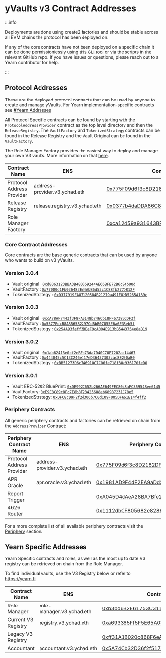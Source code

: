# yVaults v3 Contract Addresses

:::info

Deployments are done using create2 factories and should be stable across all EVM chains the protocol has been deployed on.

If any of the core contracts have not been deployed on a specific chain it can be done permissionlessly using [this CLI tool](https://github.com/wavey0x/yearn-v3-deployer) or via the scripts in the relevant GitHub repo. If you have issues or questions, please reach out to a Yearn contributor for help.

:::

## Protocol Addresses

These are the deployed protocol contracts that can be used by anyone to create and manage yVaults. For Yearn implementation-specific contracts see [#Yearn Addresses](#yearn-specific-addresses)

All Protocol Specific contracts can be found by starting with the `ProtocolAddressProvider` contract as the top level directory and then the `ReleaseRegistry`. The `VaultFactory` and `TokenizedStrategy` contracts can be found in the Release Registry and the Vault Original can be found in the `VaultFactory`.

The Role Manager Factory provides the easiest way to deploy and manage your own V3 vaults. More information on that [here](../v3/vault_management.md#deployment).

| Contract Name   | ENS |  Contract Address |
| ----------------------   | ------------------------------------------ | ---------------------- |
| Protocol Address Provider   | address-provider.v3.ychad.eth | [0x775F09d6f3c8D2182DFA8bce8628acf51105653c](https://etherscan.io/address/0x775F09d6f3c8D2182DFA8bce8628acf51105653c) |
| Release Registry            | release.registry.v3.ychad.eth | [0x0377b4daDDA86C89A0091772B79ba67d0E5F7198](https://etherscan.io/address/0x0377b4daDDA86C89A0091772B79ba67d0E5F7198) |
| Role Manager Factory        |        | [0xca12459a931643BF28388c67639b3F352fe9e5Ce](https://etherscan.io/address/0xca12459a931643BF28388c67639b3F352fe9e5Ce) |

### Core Contract Addresses

Core contracts are the base generic contracts that can be used by anyone who wants to build on v3 yVaults.

### Version 3.0.4

- Vault original : [`0xd8063123BBA3B480569244AE66BFE72B6c84b00d`](https://etherscan.io/address/0xd8063123BBA3B480569244AE66BFE72B6c84b00d#readContract)
- VaultFactory : [`0x770D0d1Fb036483Ed4AbB6d53c1C88fb277D812F`](https://etherscan.io/address/0x770D0d1Fb036483Ed4AbB6d53c1C88fb277D812F#readContract)
- TokenizedStrategy : [`0xD377919FA87120584B21279a491F82D5265A139c`](https://etherscan.io/address/0xD377919FA87120584B21279a491F82D5265A139c#readContract)

### Version 3.0.3

- Vault original : [`0xcA78AF7443f3F8FA0148b746Cb18FF67383CDF3f`](https://etherscan.io/address/0xcA78AF7443f3F8FA0148b746Cb18FF67383CDF3f#readContract)
- VaultFactory : [`0x5577EdcB8A856582297CdBbB07055E6a6E38eb5f`](https://etherscan.io/address/0x5577EdcB8A856582297CdBbB07055E6a6E38eb5f#readContract)
- TokenizedStrategy : [`0x254A93feff3BEeF9cA004E913bB5443754e8aB19`](https://etherscan.io/address/0x254A93feff3BEeF9cA004E913bB5443754e8aB19#readContract)

### Version 3.0.2

- Vault original : [`0x1ab62413e0cf2eBEb73da7D40C70E7202ae14467`](https://etherscan.io/address/0x1ab62413e0cf2eBEb73da7D40C70E7202ae14467#readContract)
- VaultFactory : [`0x444045c5C13C246e117eD36437303cac8E250aB0`](https://etherscan.io/address/0x444045c5C13C246e117eD36437303cac8E250aB0#readContract)
- TokenizedStrategy : [`0xBB51273D6c746910C7C06fe718f30c936170feD0`](https://etherscan.io/address/0xBB51273D6c746910C7C06fe718f30c936170feD0#readContract)

### Version 3.0.1

- Vault ERC-5202 BluePrint: [`0xDE992C652b266AE649FEC8048aFC35954Bee6145`](https://etherscan.io/address/0xDE992C652b266AE649FEC8048aFC35954Bee6145#readContract)
- VaultFactory: [`0xE9E8C89c8Fc7E8b8F23425688eb68987231178e5`](https://etherscan.io/address/0xE9E8C89c8Fc7E8b8F23425688eb68987231178e5#readContract)
- TokenizedStrategy: [`0xDFC8cD9F2f2d306b7C0d109F005DF661E14f4ff2`](https://etherscan.io/address/0xDFC8cD9F2f2d306b7C0d109F005DF661E14f4ff2#readContract)

### Periphery Contracts

All generic periphery contracts and factories can be retrieved on chain from the `AddressProvider` Contract:

| Periphery Contract Name   | ENS |  Periphery Contract Address |
| ----------------------   | ------------------------------------------ | ---------------------- |
| Protocol Address Provider| address-provider.v3.ychad.eth |  [0x775F09d6f3c8D2182DFA8bce8628acf51105653c](https://etherscan.io/address/0x775F09d6f3c8D2182DFA8bce8628acf51105653c) |
| APR Oracle               | apr.oracle.v3.ychad.eth | [0x1981AD9F44F2EA9aDd2dC4AD7D075c102C70aF92](https://etherscan.io/address/0x1981AD9F44F2EA9aDd2dC4AD7D075c102C70aF92) |
| Report Trigger           |    | [0xA045D4dAeA28BA7Bfe234c96eAa03daFae85A147](https://etherscan.io/address/0xA045D4dAeA28BA7Bfe234c96eAa03daFae85A147) |
| 4626 Router              |    | [0x1112dbCF805682e828606f74AB717abf4b4FD8DE](https://etherscan.io/address/0x1112dbCF805682e828606f74AB717abf4b4FD8DE) |

For a more complete list of all available periphery contracts visit the [Periphery](/developers/v3/periphery) section.

## Yearn Specific Addresses

Yearn Specific contracts and roles, as well as the most up to date V3 registry can be retrieved on chain from the Role Manager.

To find individual vaults, use the V3 Registry below or refer to https://yearn.fi

| Contract Name | ENS | Contract Address |
| ----------------------   | ------------------------------------------ | ---------------------- |
| Role Manager             | role-manager.v3.ychad.eth | [0xb3bd6B2E61753C311EFbCF0111f75D29706D9a41](https://etherscan.io/address/0xb3bd6B2E61753C311EFbCF0111f75D29706D9a41) |
| Current V3 Registry      | registry.v3.ychad.eth | [0xa693365Ff5F5E65A03616FE98098318Ca80E6427](https://etherscan.io/address/0xa693365Ff5F5E65A03616FE98098318Ca80E6427) |
| Legacy V3 Registry       |           | [0xff31A1B020c868F6eA3f61Eb953344920EeCA3af](https://etherscan.io/address/0xff31A1B020c868F6eA3f61Eb953344920EeCA3af) |
| Accountant               | accountant.v3.ychad.eth | [0x5A74Cb32D36f2f517DB6f7b0A0591e09b22cDE69](https://etherscan.io/address/0x5A74Cb32D36f2f517DB6f7b0A0591e09b22cDE69) |
